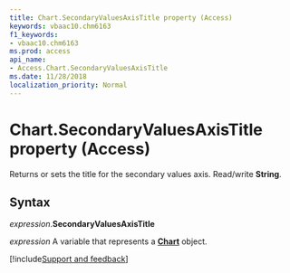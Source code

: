 ```yaml
---
title: Chart.SecondaryValuesAxisTitle property (Access)
keywords: vbaac10.chm6163
f1_keywords:
- vbaac10.chm6163
ms.prod: access
api_name:
- Access.Chart.SecondaryValuesAxisTitle
ms.date: 11/28/2018
localization_priority: Normal
---
```



# Chart.SecondaryValuesAxisTitle property (Access)

Returns or sets the title for the secondary values axis. Read/write **String**.


## Syntax

_expression_.**SecondaryValuesAxisTitle**

_expression_ A variable that represents a **[Chart](Access.Chart.md)** object.

[!include[Support and feedback](~/includes/feedback-boilerplate.md)]